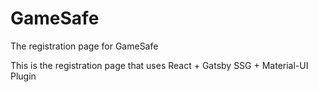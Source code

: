 # GameSafe
The registration page for GameSafe

This is the registration page that uses React + Gatsby SSG + Material-UI Plugin
